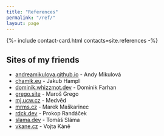 ```yaml
---
title: "References"
permalink: "/ref/"
layout: page
---
```


{%- include contact-card.html contacts=site.references -%}

## Sites of my friends
- [andreamikulova.github.io](https://andreamikulova.github.io/) - Andy Mikulová
- [chamik.eu](https://chamik.eu/) - Jakub Hampl
- [dominik.whizzmot.dev](https://dominik.whizzmot.dev/) - Dominik Farhan
- [grego.site](https://grego.site/) - Maroš Grego
- [mj.ucw.cz](https://mj.ucw.cz/) - Medvěd
- [mrms.cz](https://mrms.cz/) - Marek Maškarinec
- [rdck.dev](https://rdck.dev/) - Prokop Randáček
- [slama.dev](https://slama.dev/) - Tomáš Sláma
- [vkane.cz](https://vkane.cz/) - Vojta Káně
